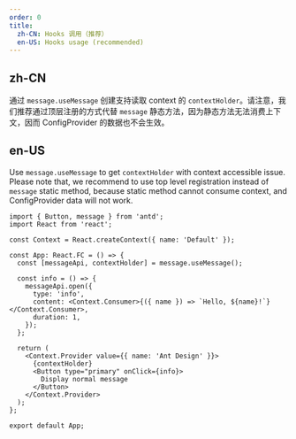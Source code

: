 ```yaml
---
order: 0
title:
  zh-CN: Hooks 调用（推荐）
  en-US: Hooks usage (recommended)
---
```


## zh-CN

通过 `message.useMessage` 创建支持读取 context 的 `contextHolder`。请注意，我们推荐通过顶层注册的方式代替 `message` 静态方法，因为静态方法无法消费上下文，因而 ConfigProvider 的数据也不会生效。

## en-US

Use `message.useMessage` to get `contextHolder` with context accessible issue. Please note that, we recommend to use top level registration instead of `message` static method, because static method cannot consume context, and ConfigProvider data will not work.

```tsx
import { Button, message } from 'antd';
import React from 'react';

const Context = React.createContext({ name: 'Default' });

const App: React.FC = () => {
  const [messageApi, contextHolder] = message.useMessage();

  const info = () => {
    messageApi.open({
      type: 'info',
      content: <Context.Consumer>{({ name }) => `Hello, ${name}!`}</Context.Consumer>,
      duration: 1,
    });
  };

  return (
    <Context.Provider value={{ name: 'Ant Design' }}>
      {contextHolder}
      <Button type="primary" onClick={info}>
        Display normal message
      </Button>
    </Context.Provider>
  );
};

export default App;
```

